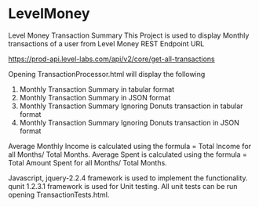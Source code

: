 # LevelMoney
Level Money Transaction Summary
This Project is used to display Monthly transactions of a user from Level Money REST Endpoint URL

https://prod-api.level-labs.com/api/v2/core/get-all-transactions

Opening TransactionProcessor.html will display the following

1) Monthly Transaction Summary in tabular format
2) Monthly Transaction Summary in JSON format
3) Monthly Transaction Summary Ignoring Donuts transaction in tabular format
4) Monthly Transaction Summary Ignoring Donuts transaction in JSON format

Average Monthly Income is calculated using the formula = Total Income for all Months/ Total Months.
Average Spent is calculated using the formula = Total Amount Spent for all Months/ Total Months.
 
Javascript, jquery-2.2.4 framework is used to implement the functionality. qunit 1.2.3.1 framework is used for Unit testing. All unit tests can be run opening TransactionTests.html.

